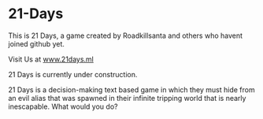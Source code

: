 # 21-Days
This is 21 Days, a game created by Roadkillsanta and others who havent joined github yet.

Visit Us at www.21days.ml

21 Days is currently under construction.

21 Days is a decision-making text based game in which they must hide from an evil alias that was spawned in their infinite tripping world that is nearly inescapable. What would you do?

